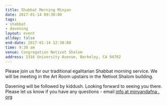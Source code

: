 ```yaml
---
title: Shabbat Morning Minyan
date: 2017-01-14 09:30:00
tags:
- shabbat
- davening
layout: event
allday: false
end-date: 2017-01-14 12:30:00
time: 9:30 am
venue: Congregation Netivot Shalom
address: 1316 University Avenue, Berkeley, CA 94702
---
```


Please join us for our traditional egalitarian Shabbat morning service. We will be meeting in the Art Room upstairs in the Netivot Shalom building.

Davening will be followed by kiddush. Looking forward to seeing you there. Please let us know if you have any questions - email [info at minyandafna . org](mailto:info@minyandafna.org)